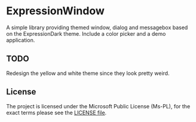 # ExpressionWindow #

A simple library providing themed window, dialog and messagebox based on the ExpressionDark theme.
Include a color picker and a demo application.

## TODO ##
Redesign the yellow and white theme since they look pretty weird.

## License ##
The project is licensed under the Microsoft Public License (Ms-PL), for the exact terms please see the [LICENSE file](https://github.com/kazelone/ExpressionWindow/blob/master/LICENCE).
